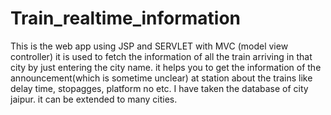 # Train_realtime_information
This is the web app using JSP and SERVLET with MVC (model view controller) it is used to fetch the information of all the train arriving in that city by just entering the city name. it helps you to get the information of the announcement(which is sometime unclear) at station about the trains like delay time, stopagges, platform no etc. I have taken the database of city jaipur. it can be extended to many cities.
